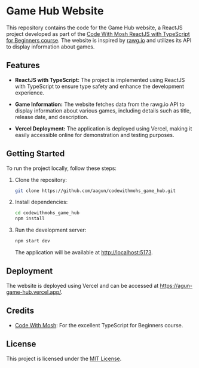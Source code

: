 # Game Hub Website

This repository contains the code for the Game Hub website, a ReactJS project developed as part of the [Code With Mosh ReactJS with TypeScript for Beginners course](https://codewithmosh.com/p/ultimate-react-part1). The website is inspired by [rawg.io](https://rawg.io) and utilizes its API to display information about games.

## Features

- **ReactJS with TypeScript:** The project is implemented using ReactJS with TypeScript to ensure type safety and enhance the development experience.

- **Game Information:** The website fetches data from the rawg.io API to display information about various games, including details such as title, release date, and description.

- **Vercel Deployment:** The application is deployed using Vercel, making it easily accessible online for demonstration and testing purposes.

## Getting Started

To run the project locally, follow these steps:

1. Clone the repository:

    ```bash
    git clone https://github.com/aagun/codewithmohs_game_hub.git
    ```

2. Install dependencies:

    ```bash
    cd codewithmohs_game_hub
    npm install
    ```

3. Run the development server:

    ```bash
    npm start dev
    ```

   The application will be available at [http://localhost:5173](http://localhost:5173).

## Deployment

The website is deployed using Vercel and can be accessed at https://agun-game-hub.vercel.app/.

## Credits

- [Code With Mosh](https://codewithmosh.com/): For the excellent TypeScript for Beginners course.

## License

This project is licensed under the [MIT License](LICENSE).
